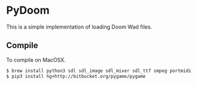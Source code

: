 # PyDoom
This is a simple implementation of loading Doom Wad files.


## Compile

To compile on MacOSX.

```bash
$ brew install python3 sdl sdl_image sdl_mixer sdl_ttf smpeg portmidi
$ pip3 install hg+http://bitbucket.org/pygame/pygame
```

